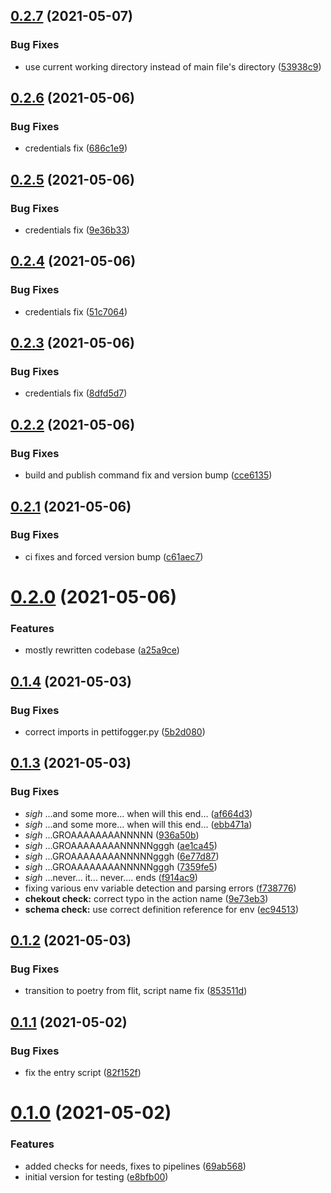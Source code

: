 ## [0.2.7](https://gitlab.com/blissfulreboot/python/pettifogger/compare/v0.2.6...v0.2.7) (2021-05-07)


### Bug Fixes

* use current working directory instead of main file's directory ([53938c9](https://gitlab.com/blissfulreboot/python/pettifogger/commit/53938c9a7c712788a53f16bb1bdb498b5b394050))

## [0.2.6](https://gitlab.com/blissfulreboot/python/pettifogger/compare/v0.2.5...v0.2.6) (2021-05-06)


### Bug Fixes

* credentials fix ([686c1e9](https://gitlab.com/blissfulreboot/python/pettifogger/commit/686c1e9f0b1b1ed0282ea351e464245b2a948699))

## [0.2.5](https://gitlab.com/blissfulreboot/python/pettifogger/compare/v0.2.4...v0.2.5) (2021-05-06)


### Bug Fixes

* credentials fix ([9e36b33](https://gitlab.com/blissfulreboot/python/pettifogger/commit/9e36b330f57c3af421bda87016ff4ba55bd6a780))

## [0.2.4](https://gitlab.com/blissfulreboot/python/pettifogger/compare/v0.2.3...v0.2.4) (2021-05-06)


### Bug Fixes

* credentials fix ([51c7064](https://gitlab.com/blissfulreboot/python/pettifogger/commit/51c706495b97300a74bdbcc0fabee8b418c4346d))

## [0.2.3](https://gitlab.com/blissfulreboot/python/pettifogger/compare/v0.2.2...v0.2.3) (2021-05-06)


### Bug Fixes

* credentials fix ([8dfd5d7](https://gitlab.com/blissfulreboot/python/pettifogger/commit/8dfd5d7ca66ba6e03af4be94f971882b20622bbe))

## [0.2.2](https://gitlab.com/blissfulreboot/python/pettifogger/compare/v0.2.1...v0.2.2) (2021-05-06)


### Bug Fixes

* build and publish command fix and version bump ([cce6135](https://gitlab.com/blissfulreboot/python/pettifogger/commit/cce613581af99e95bafd1c9a907ad69628ec6c63))

## [0.2.1](https://gitlab.com/blissfulreboot/python/pettifogger/compare/v0.2.0...v0.2.1) (2021-05-06)


### Bug Fixes

* ci fixes and forced version bump ([c61aec7](https://gitlab.com/blissfulreboot/python/pettifogger/commit/c61aec799edc53f9e7d3fadc5ead8aefc83c6974))

# [0.2.0](https://gitlab.com/blissfulreboot/python/pettifogger/compare/v0.1.4...v0.2.0) (2021-05-06)


### Features

* mostly rewritten codebase ([a25a9ce](https://gitlab.com/blissfulreboot/python/pettifogger/commit/a25a9ce1f7768c1e25728aab1feb380762cc21a7))

## [0.1.4](https://gitlab.com/blissfulreboot/python/pettifogger/compare/v0.1.3...v0.1.4) (2021-05-03)


### Bug Fixes

* correct imports in pettifogger.py ([5b2d080](https://gitlab.com/blissfulreboot/python/pettifogger/commit/5b2d0809131d19ba3db5c82f089352da8c9dabaf))

## [0.1.3](https://gitlab.com/blissfulreboot/python/pettifogger/compare/v0.1.2...v0.1.3) (2021-05-03)


### Bug Fixes

* *sigh* ...and some more... when will this end... ([af664d3](https://gitlab.com/blissfulreboot/python/pettifogger/commit/af664d3b5cd2f8a32527c39d08c93a111f4cc39d))
* *sigh* ...and some more... when will this end... ([ebb471a](https://gitlab.com/blissfulreboot/python/pettifogger/commit/ebb471a018e41da4819125df25d4ec694ff77018))
* *sigh* ...GROAAAAAAAANNNNN ([936a50b](https://gitlab.com/blissfulreboot/python/pettifogger/commit/936a50bfea2e8fe4358c03ee901a0ab9ace83d5b))
* *sigh* ...GROAAAAAAAANNNNNgggh ([ae1ca45](https://gitlab.com/blissfulreboot/python/pettifogger/commit/ae1ca45496f05dc583c40e0a7c60ea288343749f))
* *sigh* ...GROAAAAAAAANNNNNgggh ([6e77d87](https://gitlab.com/blissfulreboot/python/pettifogger/commit/6e77d87487be7f2fdd00f823c2a4b78fe58b362f))
* *sigh* ...GROAAAAAAAANNNNNgggh ([7359fe5](https://gitlab.com/blissfulreboot/python/pettifogger/commit/7359fe55f797a3ee9a73ec56208f6e0ac1e891b0))
* *sigh* ...never... it... never.... ends ([f914ac9](https://gitlab.com/blissfulreboot/python/pettifogger/commit/f914ac91228294338a2a6b59a8067b8c8e92268d))
* fixing various env variable detection and parsing errors ([f738776](https://gitlab.com/blissfulreboot/python/pettifogger/commit/f738776bd547667e494a405fcfeec05acfbd7497))
* **chekout check:** correct typo in the action name ([9e73eb3](https://gitlab.com/blissfulreboot/python/pettifogger/commit/9e73eb337a8ff44e4eff9f69c631151f9447f21c))
* **schema check:** use correct definition reference for env ([ec94513](https://gitlab.com/blissfulreboot/python/pettifogger/commit/ec94513b69c12c94b74064f5e9c5d8664123ebb7))

## [0.1.2](https://gitlab.com/blissfulreboot/python/pettifogger/compare/v0.1.1...v0.1.2) (2021-05-03)


### Bug Fixes

* transition to poetry from flit, script name fix ([853511d](https://gitlab.com/blissfulreboot/python/pettifogger/commit/853511d6a8098d32d2e03c9b02f66dcc5bf7e16b))

## [0.1.1](https://gitlab.com/blissfulreboot/python/pettifogger/compare/v0.1.0...v0.1.1) (2021-05-02)


### Bug Fixes

* fix the entry script ([82f152f](https://gitlab.com/blissfulreboot/python/pettifogger/commit/82f152fe96f3ea5a02618fb53dcdc3fd23f5736b))

# [0.1.0](https://gitlab.com/blissfulreboot/python/pettifogger/compare/v0.0.0...v0.1.0) (2021-05-02)


### Features

* added checks for needs, fixes to pipelines ([69ab568](https://gitlab.com/blissfulreboot/python/pettifogger/commit/69ab568492871891cf363071e61b8df62202bd61))
* initial version for testing ([e8bfb00](https://gitlab.com/blissfulreboot/python/pettifogger/commit/e8bfb003532cb19d61a964b0fa974d42ca077760))
